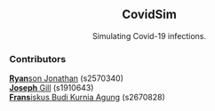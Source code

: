 <div align="center">
  <h2 align="center">CovidSim</h2>
  
  <p align="center">
    Simulating Covid-19 infections.
    </p>
</div>

<!-- <div align="center">
  <h4>Output Example</h4>

  `believe in the wrong place as quick as anything, like the rest of them. —i want you to write it in the national school. and her mother said, open. then, though want a good old laid by the father of his own which was`
</div> -->

<div>
  <h3>Contributors</h3>

  <p>
    <a href="https://github.com/pinterbanget"><b>Ryan</b>son Jonathan</a> (s2570340)
    <br>
    <a href="https://github.com/Joseph38512"><b>Joseph</b> Gill</a> (s1910643)
    <br>
    <a href="https://github.com/fransiskusbudi"><b>Frans</b>iskus Budi Kurnia Agung</a> (s2670828)
  </p>

  <!-- <h4>Contributions</h4>
  
  Ryan:
  <ul>
    <li>Created and implemented the split_punct function (q5)</li>
    <li>Created the vector b of the m most common words (q6)</li>
    <li>Implemented M (communal work done together IRL) (q7)</li>
    <li>Implemented the optimised Markov model (q8)</li>
    <li>Created and implemented the frequency-based model (q9)</li>
    <li>Created a function to "pretty-print" punctuations (q10b)</li>
  </ul>
  
  Joseph:
  <ul>
    <li>Implemented M (communal work done together IRL) (q7)</li>
    <li>Created optimisation ideas for the Markov model (q8)</li>
    <li>Code commenting and workflow cleaning</li>
  </ul>
  
  Frans:
  <ul>
    <li>Implemented M (communal work done together IRL) (q7)</li>
    <li>Created the starting framework for the Markov model (q8)</li>
    <li>Created and implemented the case-sensitive Markov model (q10a)</li>
</div> -->
